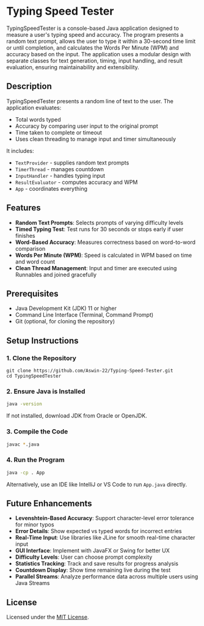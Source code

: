 # Typing Speed Tester

TypingSpeedTester is a console-based Java application designed to measure a user's typing speed and accuracy. The program presents a random text prompt, allows the user to type it within a 30-second time limit or until completion, and calculates the Words Per Minute (WPM) and accuracy based on the input. The application uses a modular design with separate classes for text generation, timing, input handling, and result evaluation, ensuring maintainability and extensibility.

## Description

TypingSpeedTester presents a random line of text to the user. The application evaluates:
- Total words typed
- Accuracy by comparing user input to the original prompt
- Time taken to complete or timeout
- Uses clean threading to manage input and timer simultaneously

It includes:
- `TextProvider` - supplies random text prompts
- `TimerThread` - manages countdown
- `InputHandler` - handles typing input
- `ResultEvaluator` - computes accuracy and WPM
- `App` - coordinates everything

## Features

- **Random Text Prompts**: Selects prompts of varying difficulty levels
- **Timed Typing Test**: Test runs for 30 seconds or stops early if user finishes
- **Word-Based Accuracy**: Measures correctness based on word-to-word comparison
- **Words Per Minute (WPM)**: Speed is calculated in WPM based on time and word count
- **Clean Thread Management**: Input and timer are executed using Runnables and joined gracefully

## Prerequisites

- Java Development Kit (JDK) 11 or higher
- Command Line Interface (Terminal, Command Prompt)
- Git (optional, for cloning the repository)

## Setup Instructions

### 1. Clone the Repository

```
git clone https://github.com/Aswin-22/Typing-Speed-Tester.git
cd TypingSpeedTester
````

### 2. Ensure Java is Installed

```bash
java -version
```

If not installed, download JDK from Oracle or OpenJDK.

### 3. Compile the Code

```bash
javac *.java
```

### 4. Run the Program

```bash
java -cp . App
```

Alternatively, use an IDE like IntelliJ or VS Code to run `App.java` directly.

## Future Enhancements

* **Levenshtein-Based Accuracy**: Support character-level error tolerance for minor typos
* **Error Details**: Show expected vs typed words for incorrect entries
* **Real-Time Input**: Use libraries like JLine for smooth real-time character input
* **GUI Interface**: Implement with JavaFX or Swing for better UX
* **Difficulty Levels**: User can choose prompt complexity
* **Statistics Tracking**: Track and save results for progress analysis
* **Countdown Display**: Show time remaining live during the test
* **Parallel Streams**: Analyze performance data across multiple users using Java Streams

## License

Licensed under the [MIT License](LICENSE).




